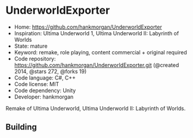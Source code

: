 # UnderworldExporter

- Home: https://github.com/hankmorgan/UnderworldExporter
- Inspiration: Ultima Underworld 1, Ultima Underworld II: Labyrinth of Worlds
- State: mature
- Keyword: remake, role playing, content commercial + original required
- Code repository: https://github.com/hankmorgan/UnderworldExporter.git (@created 2014, @stars 272, @forks 19)
- Code language: C#, C++
- Code license: MIT
- Code dependency: Unity
- Developer: hankmorgan

Remake of Ultima Underworld, Ultima Underworld II: Labyrinth of Worlds.

## Building
